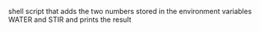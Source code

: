  shell script that adds the two numbers stored in the environment variables WATER and STIR and prints the result
